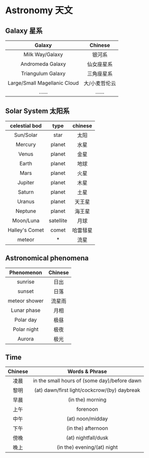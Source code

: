 # Astronomy 天文

## Galaxy 星系
|Galaxy|Chinese|
| :---: | :---: |
|Milk Way/Galaxy|银河系|
|Andromeda Galaxy|仙女座星系|
|Triangulum Galaxy|三角座星系|
|Large/Small Magellanic Cloud|大/小麦哲伦云|
|……|……|

## Solar System 太阳系
|celestial bod|type|chinese|
| :---: | :---: | :---: |
| Sun/Solar | star | 太阳 |
|Mercury|planet|水星|
|Venus|planet|金星|
|Earth|planet|地球|
|Mars|planet|火星|
|Jupiter|planet|木星|
|Saturn|planet|土星|
|Uranus|planet|天王星|
|Neptune|planet|海王星|
|Moon/Luna|satellite|月球|
|Halley's Comet|comet|哈雷彗星|
|meteor|*|流星|

## Astronomical phenomena
|Phenomenon|Chinese|
| :---: | :---: |
|sunrise|日出|
|sunset|日落|
|meteor shower|流星雨|
|Lunar phase|月相|
|Polar day|极昼|
|Polar night|极夜|
|Aurora|极光|

## Time
|Chinese|Words & Phrase|
| :---: | :---: |
|凌晨|in the small hours of (some day)/before dawn|
|黎明|(at) dawn/first light/cockcrow/(by) daybreak|
|早晨|(in the) morning|
|上午|forenoon|
|中午|(at) noon/midday|
|下午|(in the) afternoon|
|傍晚|(at) nightfall/dusk|
|晚上|(in the) evening/(at) night|